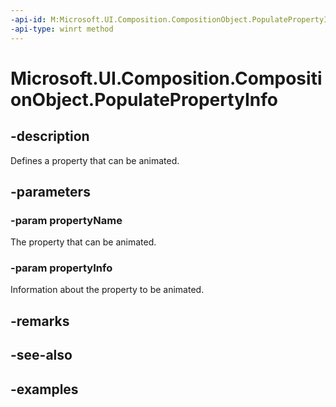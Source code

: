 ```yaml
---
-api-id: M:Microsoft.UI.Composition.CompositionObject.PopulatePropertyInfo(System.String,Microsoft.UI.Composition.AnimationPropertyInfo)
-api-type: winrt method
---
```


<!-- Method syntax.
public void CompositionObject.PopulatePropertyInfo(String propertyName, AnimationPropertyInfo propertyInfo)
-->

# Microsoft.UI.Composition.CompositionObject.PopulatePropertyInfo

## -description

Defines a property that can be animated.

## -parameters
### -param propertyName

The property that can be animated.

### -param propertyInfo

Information about the property to be animated.

## -remarks

## -see-also

## -examples

